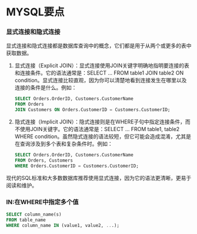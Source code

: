 # MYSQL要点

### 显式连接和隐式连接

显式连接和隐式连接都是数据库查询中的概念，它们都是用于从两个或更多的表中获取数据。

1. 显式连接（Explicit JOIN）：显式连接使用JOIN关键字明确地指明要连接的表和连接条件。它的语法通常是：SELECT ... FROM table1 JOIN table2 ON condition。显式连接比较直观，因为你可以清楚地看到连接发生在哪里以及连接的条件是什么。例如：
   
   ```sql
   SELECT Orders.OrderID, Customers.CustomerName
   FROM Orders
   JOIN Customers ON Orders.CustomerID = Customers.CustomerID;
   ```

2. 隐式连接（Implicit JOIN）：隐式连接则是在WHERE子句中指定连接条件，而不使用JOIN关键字。它的语法通常是：SELECT ... FROM table1, table2 WHERE condition。虽然隐式连接的语法较短，但它可能会造成混淆，尤其是在查询涉及到多个表和复杂条件时。例如：

   ```sql
   SELECT Orders.OrderID, Customers.CustomerName
   FROM Orders, Customers
   WHERE Orders.CustomerID = Customers.CustomerID;
   ```

现代的SQL标准和大多数数据库推荐使用显式连接，因为它的语法更清晰，更易于阅读和维护。

### IN:在WHERE中指定多个值

```sql
SELECT column_name(s)
FROM table_name
WHERE column_name IN (value1, value2, ...);
```

